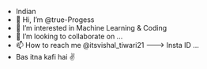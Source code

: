 - Indian
- 👋 Hi, I’m @true-Progess
- 👀 I’m interested in Machine Learning & Coding
- 💞️ I’m looking to collaborate on ...
- 📫 How to reach me @itsvishal_tiwari21 ---> Insta ID ...
- Bas itna kafi hai ✌️
<!---
true-Progess/true-Progess is a ✨ special ✨ repository because its `README.md` (this file) appears on your GitHub profile.
You can click the Preview link to take a look at your changes.
--->
